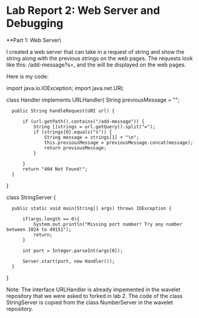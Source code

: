 # Lab Report 2: Web Server and Debugging

**Part 1: Web Server\

I created a web server that can take in a request of string and show the string along with the previous strings on the web pages.
The requests look like this: /add-message?s=<string>, and the <string> will be displayed on the web pages.

Here is my code:
  
  import java.io.IOException;
  import java.net.URI;
  
  class Handler implements URLHandler{
      String previousMessage = "";
  
      public String handleRequest(URI url) {
    
          if (url.getPath().contains("/add-message")) {
              String []strings = url.getQuery().split("=");
              if (strings[0].equals("s")) {
                  String message = strings[1] + "\n";
                  this.previousMessage = previousMessage.concat(message);
                  return previousMessage;
              }
            
          }
          return "404 Not Found!";
      }
  }
  
  class StringServer {
      
      public static void main(String[] args) throws IOException {
          
          if(args.length == 0){
              System.out.println("Missing port number! Try any number between 1024 to 49151");
              return;
          }

          int port = Integer.parseInt(args[0]);

          Server.start(port, new Handler());
      }
  }
  
  
Note: The interface URLHandler is already impemented in the wavelet repository that we were asked to forked in lab 2. The code of the class StringServer is copied from the class NumberServer in the wavelet repository.
  
  


